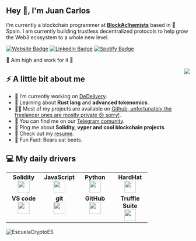 <h2>Hey 👋, I'm Juan Carlos</h2>
<p>I'm currently a blockchain programmer at <strong><a href="https://www.BlockAlchemists.com/">BlockAclhemists</a></strong> based in 🌁 Spain. I am currently building trustless decentralized protocols to help grow the Web3 ecosystem to a whole new level. </p>
<p><a href="https://BlockAlchemists.com"><img src="https://img.shields.io/badge/-BlockAclhemists.com-4E69C8?style=flat-square&amp;labelColor=4E69C8&amp;logo=Firefox&amp;link=https://BlockAclhemists.com" alt="Website Badge"></a></a> <a href="https://www.linkedin.com/in/juan-carlos-cant%C3%B3-martinez-565460156/"><img src="https://img.shields.io/badge/-@Juan Carlos Canto-0077B5?style=flat-square&amp;labelColor=0077B5&amp;logo=LinkedIn&amp;link=https://www.linkedin.com/in/juan-carlos-cant%C3%B3-martinez-565460156/" alt="LinkedIn Badge"></a> <a href="https://open.spotify.com/user/jccmartinez"><img src="https://img.shields.io/badge/-@Jccmartinez%20Lim-1ED760?style=flat-square&amp;labelColor=fff&amp;logo=Spotify&amp;link=https://open.spotify.com/user/jccmartinez" alt="Spotify Badge"></a></p>
<p>🚀 Aim high and work for it 🚀</p>
<img align="right" src="https://media2.giphy.com/media/ZCezTJWkLdqPyv8Fgc/giphy.gif?cid=790b7611dd93d4420e7ef368d8828841b6a52af1f8aedee9&rid=giphy.gif&ct=g" />
<h2>⚡️ A little bit about me</h2>
<ul>
<li>🔭 I’m currently working on <a href="https://github.com/DeDelivery">DeDelivery</a>.</li>
<li>🧐 Learning about <strong>Rust lang</strong> and <strong>advanced tokenomics</strong>.</li>
<li>👨‍💻 Most of my projects are available on <a href="https://github.com/EscuelaCryptoES">Github, unfortunately the freelancer ones are mostly private 😕 sorry!</a>.</li>
<li>📝 You can find me on our <a href="https://t.me/EscuelaCrypto">Telegram comunity</a>.</li>
<li>💬 Ping me about <strong>Solidity, vyper and cool blockchain projects</strong>.</li>
<li>📙 Check out my <a href="">resume</a>.</li>
<li>🎉 Fun Fact: Bears eat beets.</li>
</ul>
<h2>💻 My daily drivers</h2>
<p align="left">
<table width="320px">
    <tbody>
        <tr valign="top">
            <td width="80px" align="center">
            <span><strong>Solidity</strong></span><br>
            <img height="32px" src="https://cdn.jsdelivr.net/gh/devicons/devicon/solidity/solidity-original.svg">
            </td>
            <td width="80px" align="center">
            <span><strong>JavaScript</strong></span><br>
            <img height="32" src="https://cdn.jsdelivr.net/gh/devicons/devicon/icons/javascript/javascript-original.svg">
            </td>
            <td width="80px" align="center">
            <span><strong>Python</strong></span><br>
            <img height="32" src="https://cdn.jsdelivr.net/gh/devicons/devicon/icons/python/python-original.svg">
            </td>
            <td width="80px" align="center">
            <span><strong>HardHat</strong></span><br>
            <img height="32px" src="https://hardhat.org/_next/static/media/hardhat-logo-dark.484eb916.svg">
            </td>
        </tr>
        <tr valign="top">
            <td width="80px" align="center">
            <span><strong>VS code</strong></span><br>
            <img height="32px" src="https://cdn.jsdelivr.net/gh/devicons/devicon/icons/vscode/vscode-original.svg">
            </td>
            <td width="80px" align="center">
            <span><strong>git</strong></span><br>
            <img height="32px" src="https://cdn.jsdelivr.net/gh/devicons/devicon/icons/git/git-plain.svg">
            </td>
            <td width="80px" align="center">
            <span><strong>GitHub</strong></span><br>
            <img height="32px" src="https://cdn.jsdelivr.net/gh/devicons/devicon/icons/github/github-original.svg">
            <td width="80px" align="center">
            <span><strong>Truffle Suite</strong></span><br>
            <img height="32px" src="https://trufflesuite.com/assets/logo.png">
            </td>
        </tr>
    </tbody>
</table>
</p>
<img src="https://github-readme-stats.vercel.app/api/top-langs?username=EscuelaCryptoES&layout=compact" alt="EscuelaCryptoES" />
